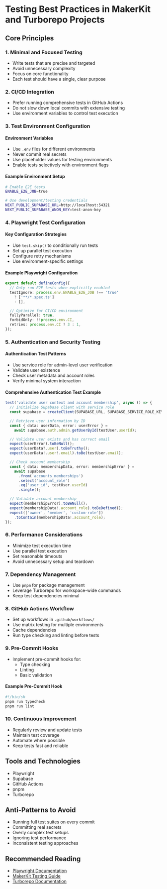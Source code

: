 # Testing Best Practices in MakerKit and Turborepo Projects

## Core Principles

### 1. Minimal and Focused Testing
- Write tests that are precise and targeted
- Avoid unnecessary complexity
- Focus on core functionality
- Each test should have a single, clear purpose

### 2. CI/CD Integration
- Prefer running comprehensive tests in GitHub Actions
- Do not slow down local commits with extensive testing
- Use environment variables to control test execution

### 3. Test Environment Configuration

#### Environment Variables
- Use `.env` files for different environments
- Never commit real secrets
- Use placeholder values for testing environments
- Enable tests selectively with environment flags

#### Example Environment Setup
```bash
# Enable E2E tests
ENABLE_E2E_JOB=true

# Use development/testing credentials
NEXT_PUBLIC_SUPABASE_URL=http://localhost:54321
NEXT_PUBLIC_SUPABASE_ANON_KEY=test-anon-key
```

### 4. Playwright Test Configuration

#### Key Configuration Strategies
- Use `test.skip()` to conditionally run tests
- Set up parallel test execution
- Configure retry mechanisms
- Use environment-specific settings

#### Example Playwright Configuration
```typescript
export default defineConfig({
  // Only run E2E tests when explicitly enabled
  testIgnore: process.env.ENABLE_E2E_JOB !== 'true' 
    ? ['**/*.spec.ts'] 
    : [],

  // Optimize for CI/CD environment
  fullyParallel: true,
  forbidOnly: !!process.env.CI,
  retries: process.env.CI ? 3 : 1,
});
```

### 5. Authentication and Security Testing

#### Authentication Test Patterns
- Use service role for admin-level user verification
- Validate user existence
- Check user metadata and account roles
- Verify minimal system interaction

#### Comprehensive Authentication Test Example
```typescript
test('validate user context and account membership', async () => {
  // Initialize Supabase client with service role
  const supabase = createClient(SUPABASE_URL, SUPABASE_SERVICE_ROLE_KEY);

  // Retrieve user information by ID
  const { data: userData, error: userError } = 
    await supabase.auth.admin.getUserById(testUser.userId);

  // Validate user exists and has correct email
  expect(userError).toBeNull();
  expect(userData?.user).toBeTruthy();
  expect(userData!.user!.email).toBe(testUser.email);

  // Check account membership
  const { data: membershipData, error: membershipError } = 
    await supabase
      .from('accounts_memberships')
      .select('account_role')
      .eq('user_id', testUser.userId)
      .single();

  // Validate account membership
  expect(membershipError).toBeNull();
  expect(membershipData!.account_role).toBeDefined();
  expect(['owner', 'member', 'custom-role'])
    .toContain(membershipData!.account_role);
});
```

### 6. Performance Considerations
- Minimize test execution time
- Use parallel test execution
- Set reasonable timeouts
- Avoid unnecessary setup and teardown

### 7. Dependency Management
- Use `pnpm` for package management
- Leverage Turborepo for workspace-wide commands
- Keep test dependencies minimal

### 8. GitHub Actions Workflow
- Set up workflows in `.github/workflows/`
- Use matrix testing for multiple environments
- Cache dependencies
- Run type checking and linting before tests

### 9. Pre-Commit Hooks
- Implement pre-commit hooks for:
  - Type checking
  - Linting
  - Basic validation

#### Example Pre-Commit Hook
```bash
#!/bin/sh
pnpm run typecheck
pnpm run lint
```

### 10. Continuous Improvement
- Regularly review and update tests
- Maintain test coverage
- Automate where possible
- Keep tests fast and reliable

## Tools and Technologies
- Playwright
- Supabase
- GitHub Actions
- pnpm
- Turborepo

## Anti-Patterns to Avoid
- Running full test suites on every commit
- Committing real secrets
- Overly complex test setups
- Ignoring test performance
- Inconsistent testing approaches

## Recommended Reading
- [Playwright Documentation](https://playwright.dev/)
- [MakerKit Testing Guide](https://makerkit.dev/)
- [Turborepo Documentation](https://turbo.build/)
